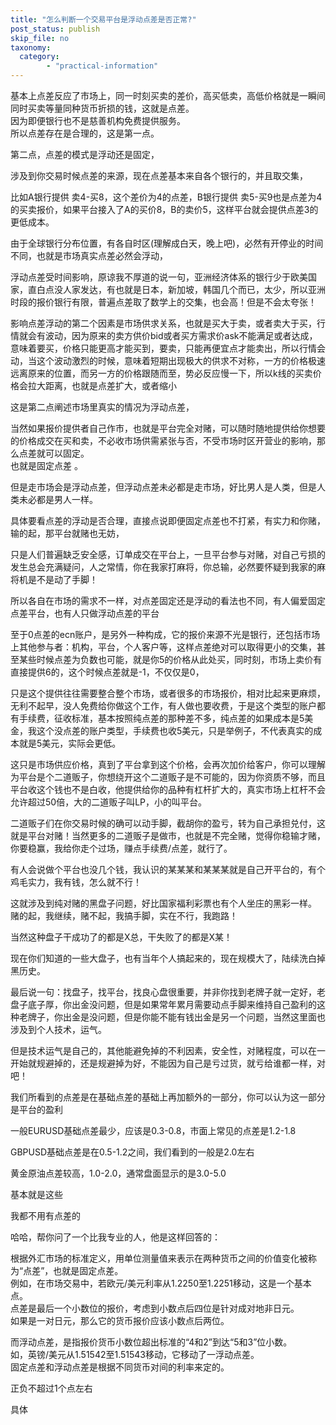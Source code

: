 ```yaml
---
title: "怎么判断一个交易平台是浮动点差是否正常?"
post_status: publish
skip_file: no
taxonomy:
  category:
        - "practical-information"
---
```


基本上点差反应了市场上，同一时刻买卖的差价，高买低卖，高低价格就是一瞬间同时买卖等量同种货币折损的钱，这就是点差。  
因为即便银行也不是慈善机构免费提供服务。  
所以点差存在是合理的，这是第一点。

第二点，点差的模式是浮动还是固定，

涉及到你交易时候点差的来源，现在点差基本来自各个银行的，并且取交集，

比如A银行提供 卖4-买8，这个差价为4的点差，B银行提供 卖5-买9也是点差为4的买卖报价，如果平台接入了A的买价8，B的卖价5，这样平台就会提供点差3的更低成本。

由于全球银行分布位置，有各自时区(理解成白天，晚上吧)，必然有开停业的时间不同，也就是市场真实点差必然会浮动，

浮动点差受时间影响，原谅我不厚道的说一句，亚洲经济体系的银行少于欧美国家，直白点没人家发达，有也就是日本，新加坡，韩国几个而已，太少，所以亚洲时段的报价银行有限，普遍点差取了数学上的交集，也会高！但是不会太夸张！

影响点差浮动的第二个因素是市场供求关系，也就是买大于卖，或者卖大于买，行情就会有波动，因为原来的卖方供价bid或者买方需求价ask不能满足或者达成，意味着要买，价格只能更高才能买到，要卖，只能再便宜点才能卖出，所以行情会动，当这个波动激烈的时候，意味着短期出现极大的供求不对称，一方的价格极速远离原来的位置，而另一方的价格跟随而至，势必反应慢一下，所以k线的买卖价格会拉大距离，也就是点差扩大，或者缩小

这是第二点阐述市场里真实的情况为浮动点差，

当然如果报价提供者自己作市，也就是平台完全对赌，可以随时随地提供给你想要的价格成交在买和卖，不必收市场供需紧张与否，不受市场时区开营业的影响，那么点差就可以固定。  
也就是固定点差 。

但是走市场会是浮动点差，但浮动点差未必都是走市场，好比男人是人类，但是人类未必都是男人一样。

具体要看点差的浮动是否合理，直接点说即便固定点差也不打紧，有实力和你赌，输的起，那平台就赌也无妨，

只是人们普遍缺乏安全感，订单成交在平台上，一旦平台参与对赌，对自己亏损的发生总会充满疑问，人之常情，你在我家打麻将，你总输，必然要怀疑到我家的麻将机是不是动了手脚！

所以各自在市场的需求不一样，对点差固定还是浮动的看法也不同，有人偏爱固定点差平台，也有人只做浮动点差的平台

至于0点差的ecn账户，是另外一种构成，它的报价来源不光是银行，还包括市场上其他参与者：机构，平台，个人客户等，这样点差绝对可以取得更小的交集，甚至某些时候点差为负数也可能，就是你5的价格从此处买，同时刻，市场上卖价有直接提供6的，这个时候点差就是-1，不仅仅是0，

只是这个提供往往需要整合整个市场，或者很多的市场报价，相对比起来更麻烦，无利不起早，没人免费给你做这个工作，有人做也要收费，于是这个类型的账户都有手续费，征收标准，基本按照纯点差的那种差不多，纯点差的如果成本是5美金，我这个没点差的账户类型，手续费也收5美元，只是举例子，不代表真实的成本就是5美元，实际会更低。

这只是市场供应价格，真到了平台拿到这个价格，会再次加价给客户，你可以理解为平台是个二道贩子，你想绕开这个二道贩子是不可能的，因为你资质不够，而且平台收这个钱也不是白收，他提供给你的品种有杠杆扩大的，真实市场上杠杆不会允许超过50倍，大的二道贩子叫LP，小的叫平台。

二道贩子们在你交易时候的确可以动手脚，截胡你的盈亏，转为自己承担兑付，这就是平台对赌！当然更多的二道贩子是做市，也就是不完全赌，觉得你稳输才赌，你要稳赢，我给你走个过场，赚点手续费/点差，就行了。

有人会说做个平台也没几个钱，我认识的某某某和某某某就是自己开平台的，有个鸡毛实力，我有钱，怎么就不行！

这就涉及到纯对赌的黑盘子问题，好比国家福利彩票也有个人坐庄的黑彩一样。  
赌的起，我继续，赌不起，我搞手脚，实在不行，我跑路！

当然这种盘子干成功了的都是X总，干失败了的都是X某！

现在你们知道的一些大盘子，也有当年个人搞起来的，现在规模大了，陆续洗白掉黑历史。

最后说一句：找盘子，找平台，找良心盘很重要，并非你找到老牌子就一定好，老盘子底子厚，你出金没问题，但是如果常年累月需要动点手脚来维持自己盈利的这种老牌子，你出金是没问题，但是你能不能有钱出金是另一个问题，当然这里面也涉及到个人技术，运气。

但是技术运气是自己的，其他能避免掉的不利因素，安全性，对赌程度，可以在一开始就规避掉的，还是规避掉为好，不能因为自己是亏过货，就亏给谁都一样，对吧！

我们所看到的点差是在基础点差的基础上再加额外的一部分，你可以认为这一部分是平台的盈利

一般EURUSD基础点差最少，应该是0.3-0.8，市面上常见的点差是1.2-1.8

GBPUSD基础点差是在0.5-1.2之间，我们看到的一般是2.0左右

黄金原油点差较高，1.0-2.0，通常盘面显示的是3.0-5.0

基本就是这些

我都不用有点差的

哈哈，帮你问了一个比我专业的人，他是这样回答的：

根据外汇市场的标准定义，用单位测量值来表示在两种货币之间的价值变化被称为“点差”，也就是固定点差。  
例如，在市场交易中，若欧元/美元利率从1.2250至1.2251移动，这是一个基本点。  
点差是最后一个小数位的报价，考虑到小数点后四位是针对成对地非日元。  
如果是一对日元，那么它的货币报价应该小数点后两位。

而浮动点差，是指报价货币小数位超出标准的“4和2”到达“5和3”位小数。  
如，英镑/美元从1.51542至1.51543移动，它移动了一浮动点差。  
固定点差和浮动点差是根据不同货币对间的利率来定的。

正负不超过1个点左右

具体
